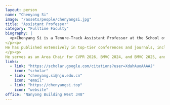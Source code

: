 ```yaml
---
layout: person
name: "Chenyang Si"
image: "/assets/people/chenyangsi.jpg"
title: "Assistant Professor"
category: "Fulltime Faculty"
biography: |
  <p>Chenyang Si is a Tenure-Track Assistant Professor at the School of Intelligence Science and Technology, Nanjing University. He received his Ph.D. degree in 2021 from Institute of Automation, Chinese Academy of Sciences. From June 2021 to January 2023, he was a Research Scientist at SEA AI Lab, Singapore. From February 2023 to February 2025, he served as a Research Fellow at MMLab, Nanyang Technological University, Singapore.
</p><p>
He has published extensively in top-tier conferences and journals, including CVPR, ICCV, ECCV, ICLR, NeurIPS, AAAI, TPAMI, TIP, and IJCV, with 5 Oral papers, 1 Spotlight, and 1 Highlight. His research has received 6,200+ (2025.09) Google Scholar citations. Several generative algorithms have been integrated into Diffusers and ComfyUI.  He was listed in World's Top 2% Scientists. 
</p><p>
He serves as an Area Chair for CVPR 2026, BMVC 2024, and BMVC 2025, and the reviewer for TPAMI, TIP, IJCV, CVPR, ICCV, ECCV, ICLR, AAAI, NeurIPS. His research interests span visual understanding and generation, including fundamental architectures for computer vision, video understanding, generative models, video and image generation, as well as acceleration and optimization of generative models. </p>
links:
  - link: "https://scholar.google.com/citations?user=XdahAuoAAAAJ"
    icon: "scholar"
  - link: "chenyang.si@nju.edu.cn"
    icon: "email"
  - link: "https://chenyangsi.top"
    icon: "website"
office: "Nanyong Building West 348"
---
```

